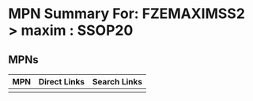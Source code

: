 



# MPN Summary For: FZEMAXIMSS2 > maxim : SSOP20

## MPNs
  

|MPN|Direct Links|Search Links|
| :--- | :--- | :--- |
||||
